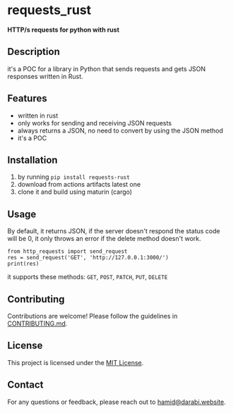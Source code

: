 # requests_rust 
**__HTTP/s requests for python with rust__**

## Description

it's a POC for a library in Python that sends requests and gets JSON responses written in Rust.

## Features

- written in rust
- only works for sending and receiving JSON requests
- always returns a JSON, no need to convert by using the JSON method
- it's a POC

## Installation

1. by running `pip install requests-rust`
2. download from actions artifacts latest one
3. clone it and build using maturin (cargo)

## Usage

By default, it returns JSON, if the server doesn't respond the status code will be 0, it only throws an error if the delete method doesn't work.

```
from http_requests import send_request
res = send_request('GET', 'http://127.0.0.1:3000/')
print(res)
```

it supports these methods:  `GET`, `POST`, `PATCH`, `PUT`, `DELETE`

## Contributing

Contributions are welcome! Please follow the guidelines in [CONTRIBUTING.md](./CONTRIBUTING.md).

## License

This project is licensed under the [MIT License](LICENSE).

## Contact

For any questions or feedback, please reach out to [hamid@darabi.website](mailto:hamid@darabi.website).